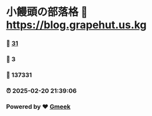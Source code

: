 # 小饅頭の部落格 :link: https://blog.grapehut.us.kg 
### :page_facing_up: [31](https://blog.grapehut.us.kg/tag.html) 
### :speech_balloon: 3 
### :hibiscus: 137331 
### :alarm_clock: 2025-02-20 21:39:06 
### Powered by :heart: [Gmeek](https://github.com/Meekdai/Gmeek)
